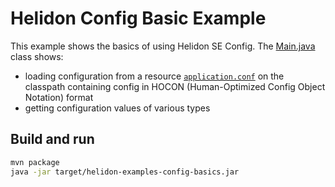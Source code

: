 # Helidon Config Basic Example

This example shows the basics of using Helidon SE Config. The
[Main.java](./src/main/java/io/helidon/config/examples/basics/Main.java) class shows:

* loading configuration from a resource 
[`application.conf`](./src/main/resources/application.conf) on the classpath 
containing config in HOCON (Human-Optimized Config Object Notation) format
* getting configuration values of various types

## Build and run

```bash
mvn package
java -jar target/helidon-examples-config-basics.jar
```
